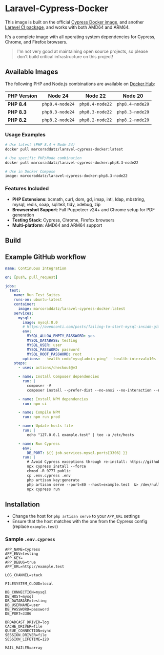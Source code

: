 # Laravel-Cypress-Docker

This image is built on the official [Cypress Docker image](https://hub.docker.com/r/cypress/included/), and another [Laravel CI package](https://github.com/lbausch/laravel-ci/blob/master/Dockerfile), and works with both AMD64 and ARM64.

It's a complete image with all operating system dependencies for Cypress, Chrome, and Firefox browsers.

> I'm not very good at maintaining open source projects, so please don't build critical infrastructure on this project!

## Available Images

The following PHP and Node.js combinations are available on [Docker Hub](https://hub.docker.com/r/marcoraddatz/laravel-cypress-docker/tags):

| PHP Version | Node 24 | Node 22 | Node 20 |
|-------------|---------|---------|---------|
| **PHP 8.4** | `php8.4-node24` | `php8.4-node22` | `php8.4-node20` |
| **PHP 8.3** | `php8.3-node24` | `php8.3-node22` | `php8.3-node20` |
| **PHP 8.2** | `php8.2-node24` | `php8.2-node22` | `php8.2-node20` |

### Usage Examples

```bash
# Use latest (PHP 8.4 + Node 24)
docker pull marcoraddatz/laravel-cypress-docker:latest

# Use specific PHP/Node combination
docker pull marcoraddatz/laravel-cypress-docker:php8.3-node22

# Use in Docker Compose
image: marcoraddatz/laravel-cypress-docker:php8.3-node22
```

### Features Included

- **PHP Extensions**: bcmath, curl, dom, gd, imap, intl, ldap, mbstring, mysql, redis, soap, sqlite3, tidy, xdebug, zip
- **Browsershot Support**: Full Puppeteer v24+ and Chrome setup for PDF generation
- **Testing Stack**: Cypress, Chrome, Firefox browsers
- **Multi-platform**: AMD64 and ARM64 support

## Build

## Example GitHub workflow

```yml
name: Continuous Integration

on: [push, pull_request]

jobs:
  test:
    name: Run Test Suites
    runs-on: ubuntu-latest
    container:
      image: marcoraddatz/laravel-cypress-docker:latest
    services:
      mysql:
        image: mysql:8.0
        # https://owenconti.com/posts/failing-to-start-mysql-inside-github-actions
        env:
          MYSQL_ALLOW_EMPTY_PASSWORD: yes
          MYSQL_DATABASE: testing
          MYSQL_USER: user
          MYSQL_PASSWORD: password
          MYSQL_ROOT_PASSWORD: root
        options: --health-cmd="mysqladmin ping" --health-interval=10s --health-timeout=5s --health-retries=3
    steps:
      - uses: actions/checkout@v3

      - name: Install Composer dependencies
        run: |
          composer -V
          composer install --prefer-dist --no-ansi --no-interaction --no-progress --ignore-platform-reqs

      - name: Install NPM dependencies
        run: npm ci

      - name: Compile NPM
        run: npm run prod

      - name: Update hosts file
        run: |
          echo "127.0.0.1 example.test" | tee -a /etc/hosts

      - name: Run Cypress
        env:
          DB_PORT: ${{ job.services.mysql.ports[3306] }}
        run: |
          # Avoid Cypress exceptions through re-install: https://github.com/cypress-io/cypress/issues/5440#issuecomment-547851042
          npx cypress install --force
          chmod -R 0777 public
          cp .env.cypress .env
          php artisan key:generate
          php artisan serve --port=80 --host=example.test  &> /dev/null &
          npx cypress run
```

## Installation
- Change the host for `php artisan serve` to your `APP_URL` settings
- Ensure that the host matches with the one from the Cypress config (replace `example.test`)

### Sample `.env.cypress`

```
APP_NAME=Cypress
APP_ENV=testing
APP_KEY=
APP_DEBUG=true
APP_URL=http://example.test

LOG_CHANNEL=stack

FILESYSTEM_CLOUD=local

DB_CONNECTION=mysql
DB_HOST=mysql
DB_DATABASE=testing
DB_USERNAME=user
DB_PASSWORD=password
DB_PORT=3306

BROADCAST_DRIVER=log
CACHE_DRIVER=file
QUEUE_CONNECTION=sync
SESSION_DRIVER=file
SESSION_LIFETIME=120

MAIL_MAILER=array
```